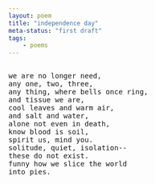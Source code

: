 ```yaml
---
layout: poem
title: "independence day"
meta-status: "first draft"
tags: 
    - poems
---
```

<pre class="stanza">

we are no longer need,
any one, two, three,
any thing, where bells once ring,
and tissue we are,
cool leaves and warm air,
and salt and water,
alone not even in death,
know blood is soil,
spirit us, mind you.
solitude, quiet, isolation--
these do not exist.
funny how we slice the world
into pies. 


</pre>


